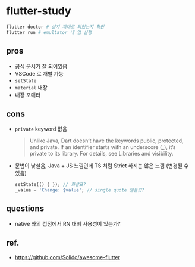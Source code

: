 # flutter-study

``` bash
flutter doctor # 설치 제대로 되었는지 확인
flutter run # emultator 내 앱 실행
```

## pros

- 공식 문서가 잘 되어있음
- VSCode 로 개발 가능
- `setState`
- `material` 내장
- 내장 포매터

## cons

- `private` keyword 없음 
  > Unlike Java, Dart doesn’t have the keywords public, protected, and private. If an identifier starts with an underscore (_), it’s private to its library. For details, see Libraries and visibility.
- 문법이 낯설음, Java + JS 느낌인데 TS 처럼 Strict 하지는 않은 느낌 (변경될 수 있음)
  ``` dart
  setState(() { }); // 화살표?
  _value = 'Change: $value'; // single quote 템플릿?
  ```

## questions

- native 와의 접점에서 RN 대비 사용성이 있는가?

## ref.

- https://github.com/Solido/awesome-flutter
